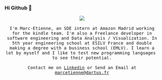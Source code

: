 ### Hi Github 👋

<p align="center">
  <img src="https://media.giphy.com/media/l0HlHFRbmaZtBRhXG/source.gif">
  <br><br>
  <samp>
I'm Marc-Etienne, an SDE intern at Amazon Madrid working for the kindle team. I'm also a Freelance developer in software engineering and Data Analysis / Visualization.
In 5th year engineering school at ESILV France and double making a degree with a business school (EMLV).
I learn a lot by myself and I like to test new programming languages ​​to see their potential.  
     <br><br>Contact me on <a href="https://www.linkedin.com/in/marcetiennedartus/">Linkedin</a> or Send an Email at <a href="mailto:marcetienne@dartus.fr">marcetienne@dartus.fr</a>
  </samp>
</p>

<!--
**medartus/medartus** is a ✨ _special_ ✨ repository because its `README.md` (this file) appears on your GitHub profile.

Here are some ideas to get you started:

- 🔭 I’m currently working on ...
- 🌱 I’m currently learning ...
- 👯 I’m looking to collaborate on ...
- 🤔 I’m looking for help with ...
- 💬 Ask me about ...
- 📫 How to reach me: ...
- 😄 Pronouns: ...
- ⚡ Fun fact: ...
-->
